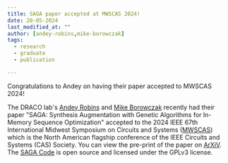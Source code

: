 ```yaml
---
title: SAGA paper accepted at MWSCAS 2024!
date: 20-05-2024
last_modified_at: ""
author: [andey-robins,mike-borowczak]
tags:
  - research
  - graduate
  - publication

---
```


<!-- excerpt start -->
Congratulations to Andey on having their paper accepted to MWSCAS 2024! 
<!-- excerpt end -->

 The DRACO lab's [Andey Robins](/members/andey-robins.html) and [Mike Borowczak](/members/mike-borowczak.html) recently had their paper "SAGA: Synthesis Augmentation with Genetic Algorithms for In-Memory Sequence Optimization" accepted to the 2024 IEEE 67th International Midwest Symposium on Circuits and Systems ([MWSCAS](https://www.mwscas2024.org/)) which is the North American flagship conference of the IEEE Circuits and Systems (CAS) Society. You can view the pre-print of the paper on [ArXiV](https://arxiv.org/abs/2406.09677). The [SAGA Code](https://github.com/andey-robins/saga) is open source and licensed under the GPLv3 license.
